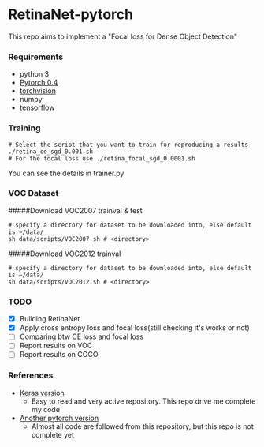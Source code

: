 # RetinaNet-pytorch
This repo aims to implement a "Focal loss for Dense Object Detection"

### Requirements
- python 3
- [Pytorch 0.4](https://github.com/pytorch/pytorch#from-source)
- [torchvision](https://github.com/pytorch/vision)
- numpy
- [tensorflow](https://www.tensorflow.org/install/)

### Training
```Shell
# Select the script that you want to train for reproducing a results
./retina_ce_sgd_0.001.sh
# For the focal loss use ./retina_focal_sgd_0.0001.sh
```

You can see the details in trainer.py

### VOC Dataset
#####Download VOC2007 trainval & test
```Shell
# specify a directory for dataset to be downloaded into, else default is ~/data/
sh data/scripts/VOC2007.sh # <directory>
```
#####Download VOC2012 trainval
```Shell
# specify a directory for dataset to be downloaded into, else default is ~/data/
sh data/scripts/VOC2012.sh # <directory>
```

### TODO

- [x] Building RetinaNet
- [x] Apply cross entropy loss and focal loss(still checking it's works or not)
- [ ] Comparing btw CE loss and focal loss
- [ ] Report results on VOC
- [ ] Report results on COCO

### References

- [Keras version](https://github.com/fizyr/keras-retinanet)
    - Easy to read and very active repository. This repo drive me complete my code
- [Another pytorch version](https://github.com/kuangliu/pytorch-retinanet)
    - Almost all code are followed from this repository, but this repo is not complete yet
